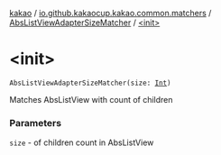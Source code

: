 [kakao](../../index.md) / [io.github.kakaocup.kakao.common.matchers](../index.md) / [AbsListViewAdapterSizeMatcher](index.md) / [&lt;init&gt;](./-init-.md)

# &lt;init&gt;

`AbsListViewAdapterSizeMatcher(size: `[`Int`](https://kotlinlang.org/api/latest/jvm/stdlib/kotlin/-int/index.html)`)`

Matches AbsListView with count of children

### Parameters

`size` - of children count in AbsListView